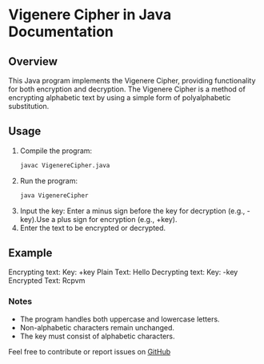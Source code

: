  
# Vigenere Cipher in Java Documentation

## Overview

This Java program implements the Vigenere Cipher, providing functionality for both encryption and decryption. The Vigenere Cipher is a method of encrypting alphabetic text by using a simple form of polyalphabetic substitution.

## Usage

1. Compile the program:
   ```bash
   javac VigenereCipher.java
2. Run the program:
   ```bash
   java VigenereCipher
3. Input the key: Enter a minus sign before the key for decryption (e.g., -key).Use a plus sign for encryption (e.g., +key).
4. Enter the text to be encrypted or decrypted.
## Example
Encrypting text:
    Key: +key
    Plain Text: Hello
Decrypting text:
    Key: -key
    Encrypted Text: Rcpvm
### Notes
* The program handles both uppercase and lowercase letters.
* Non-alphabetic characters remain unchanged.
* The key must consist of alphabetic characters.


Feel free to contribute or report issues on [GitHub](https://github.com/Genesis-js/Cryptography)